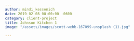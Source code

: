 ```yaml
---
author: mindi_kessenich
date: 2019-02-08 00:00:00 -0600
category: client-project
title: Johnson Kitchen 1
image: "/assets/images/scott-webb-167099-unsplash (1).jpg"

---
```

